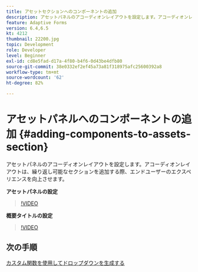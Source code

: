 ```yaml
---
title: アセットセクションへのコンポーネントの追加
description: アセットパネルのアコーディオンレイアウトを設定します。アコーディオンレイアウトは、繰り返し可能なセクションを追加する際、エンドユーザーのエクスペリエンスを向上させます。
feature: Adaptive Forms
version: 6.4,6.5
kt: 4212
thumbnail: 22200.jpg
topic: Development
role: Developer
level: Beginner
exl-id: cd8e5fad-d17a-4f80-b4f6-0d43be4dfb80
source-git-commit: 38e0332ef2ef45a73a81f318975afc25600392a8
workflow-type: tm+mt
source-wordcount: '62'
ht-degree: 82%

---
```


# アセットパネルへのコンポーネントの追加 {#adding-components-to-assets-section}

アセットパネルのアコーディオンレイアウトを設定します。アコーディオンレイアウトは、繰り返し可能なセクションを追加する際、エンドユーザーのエクスペリエンスを向上させます。

**アセットパネルの設定**

>[!VIDEO](https://video.tv.adobe.com/v/22200?quality=12&learn=on)

**概要タイトルの設定**
>[!VIDEO](https://video.tv.adobe.com/v/28387?quality=12&learn=on)

## 次の手順

[カスタム関数を使用してドロップダウンを生成する](./using-custom-functions-and-code-editor.md)
